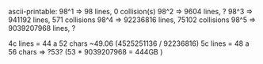 ascii-printable:
98^1 =>         98 lines, 0 collision(s)
98^2 =>       9604 lines, ?
98^3 =>     941192 lines, 571 collisions
98^4 =>   92236816 lines, 75102 collisions
98^5 => 9039207968 lines, ?

4c lines = 44 a 52 chars ~49.06 (4525251136 / 92236816)
5c lines = 48 a 56 chars   => ?53? (53 * 9039207968 = 444GB )
